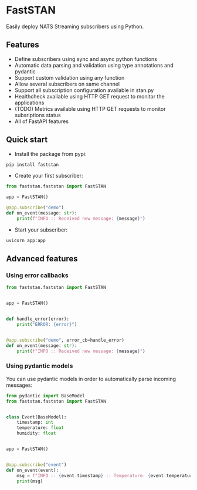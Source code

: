 # FastSTAN

Easily deploy NATS Streaming subscribers using Python.

## Features

- Define subscribers using sync and async python functions
- Automatic data parsing and validation using type annotations and pydantic
- Support custom validation using any function
- Allow several subscribers on same channel
- Support all subscription configuration available in stan.py
- Healthcheck available using HTTP GET request to monitor the applications
- (TODO) Metrics available using HTTP GET requests to monitor subsriptions status
- All of FastAPI features

## Quick start

- Install the package from pypi:

```bash
pip install faststan
```

- Create your first subscriber:

```python
from faststan.faststan import FastSTAN

app = FastSTAN()

@app.subscribe("demo")
def on_event(message: str):
    print(f"INFO :: Received new message: {message}")
```

- Start your subscriber:

```bash
uvicorn app:app
```

## Advanced features

### Using error callbacks

```python
from faststan.faststan import FastSTAN


app = FastSTAN()


def handle_error(error):
    print("ERROR: {error}")


@app.subscribe("demo", error_cb=handle_error)
def on_event(message: str):
    print(f"INFO :: Received new message: {message}")
```

### Using pydantic models

You can use pydantic models in order to automatically parse incoming messages:

```python
from pydantic import BaseModel
from faststan.faststan import FastSTAN


class Event(BaseModel):
    timestamp: int
    temperature: float
    humidity: float


app = FastSTAN()


@app.subscribe("event")
def on_event(event):
    msg = f"INFO :: {event.timestamp} :: Temperature: {event.temperature} | Humidity: {event.humidity}"
    print(msg)
```
